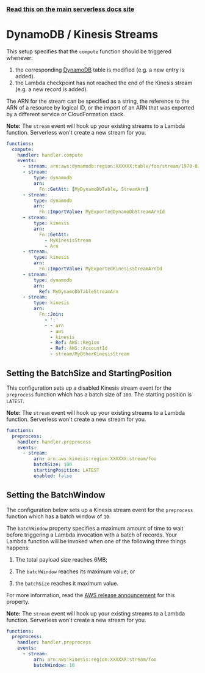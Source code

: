 <!--
title: Serverless Framework - AWS Lambda Events - Kinesis & DynamoDB Streams
menuText: Kinesis & DynamoDB
menuOrder: 3
description:  Setting up AWS Kinesis Streams and AWS DynamoDB Streams Events with AWS Lambda via the Serverless Framework
layout: Doc
-->

<!-- DOCS-SITE-LINK:START automatically generated  -->

### [Read this on the main serverless docs site](https://www.serverless.com/framework/docs/providers/aws/events/streams)

<!-- DOCS-SITE-LINK:END -->

# DynamoDB / Kinesis Streams

This setup specifies that the `compute` function should be triggered whenever:

1. the corresponding [DynamoDB](https://serverless.com/dynamodb/) table is modified (e.g. a new entry is added).
2. the Lambda checkpoint has not reached the end of the Kinesis stream (e.g. a new record is added).

The ARN for the stream can be specified as a string, the reference to the ARN of a resource by logical ID, or the import of an ARN that was exported by a different service or CloudFormation stack.

**Note:** The `stream` event will hook up your existing streams to a Lambda function. Serverless won't create a new stream for you.

```yml
functions:
  compute:
    handler: handler.compute
    events:
      - stream: arn:aws:dynamodb:region:XXXXXX:table/foo/stream/1970-01-01T00:00:00.000
      - stream:
          type: dynamodb
          arn:
            Fn::GetAtt: [MyDynamoDbTable, StreamArn]
      - stream:
          type: dynamodb
          arn:
            Fn::ImportValue: MyExportedDynamoDbStreamArnId
      - stream:
          type: kinesis
          arn:
            Fn::GetAtt:
              - MyKinesisStream
              - Arn
      - stream:
          type: kinesis
          arn:
            Fn::ImportValue: MyExportedKinesisStreamArnId
      - stream:
          type: dynamodb
          arn:
            Ref: MyDynamoDbTableStreamArn
      - stream:
          type: kinesis
          arn:
            Fn::Join:
              - ':'
              - - arn
                - aws
                - kinesis
                - Ref: AWS::Region
                - Ref: AWS::AccountId
                - stream/MyOtherKinesisStream
```

## Setting the BatchSize and StartingPosition

This configuration sets up a disabled Kinesis stream event for the `preprocess` function which has a batch size of `100`. The starting position is
`LATEST`.

**Note:** The `stream` event will hook up your existing streams to a Lambda function. Serverless won't create a new stream for you.

```yml
functions:
  preprocess:
    handler: handler.preprocess
    events:
      - stream:
          arn: arn:aws:kinesis:region:XXXXXX:stream/foo
          batchSize: 100
          startingPosition: LATEST
          enabled: false
```

## Setting the BatchWindow

The configuration below sets up a Kinesis stream event for the `preprocess` function which has a batch window of `10`.

The `batchWindow` property specifies a maximum amount of time to wait before triggering a Lambda invocation with a batch of records. Your Lambda function will be invoked when one of the following three things happens:

1. The total payload size reaches 6MB;

2. The `batchWindow` reaches its maximum value; or

3. the `batchSize` reaches it maximum value.

For more information, read the [AWS release announcement](https://aws.amazon.com/about-aws/whats-new/2019/09/aws-lambda-now-supports-custom-batch-window-for-kinesis-and-dynamodb-event-sources/) for this property.

**Note:** The `stream` event will hook up your existing streams to a Lambda function. Serverless won't create a new stream for you.

```yml
functions:
  preprocess:
    handler: handler.preprocess
    events:
      - stream:
          arn: arn:aws:kinesis:region:XXXXXX:stream/foo
          batchWindow: 10
```
